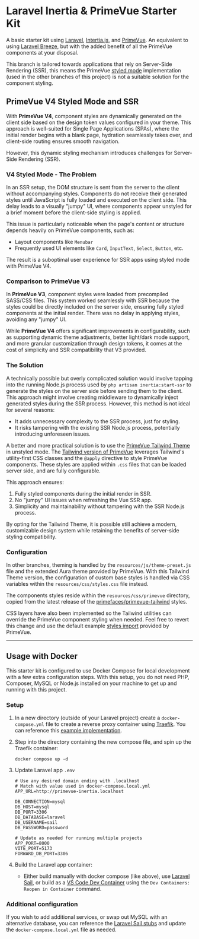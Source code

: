 # Laravel Inertia & PrimeVue Starter Kit

A basic starter kit using [Laravel](https://laravel.com/docs/master), [Intertia.js](https://inertiajs.com/), and [PrimeVue](https://primevue.org/). An equivalent to using [Laravel Breeze](https://laravel.com/docs/master/starter-kits#laravel-breeze), but with the added benefit of all the PrimeVue components at your disposal.

This branch is tailored towards applications that rely on Server-Side Rendering (SSR), this means the PrimeVue [styled mode](https://primevue.org/theming/styled/) implementation (used in the other branches of this project) is not a suitable solution for the component styling.

## PrimeVue V4 Styled Mode and SSR

With **PrimeVue V4**, component styles are dynamically generated on the client side based on the design token values configured in your theme. This approach is well-suited for Single Page Applications (SPAs), where the initial render begins with a blank page, hydration seamlessly takes over, and client-side routing ensures smooth navigation.

However, this dynamic styling mechanism introduces challenges for Server-Side Rendering (SSR).

### V4 Styled Mode - The Problem

In an SSR setup, the DOM structure is sent from the server to the client without accompanying styles. Components do not receive their generated styles until JavaScript is fully loaded and executed on the client side. This delay leads to a visually "jumpy" UI, where components appear unstyled for a brief moment before the client-side styling is applied.

This issue is particularly noticeable when the page's content or structure depends heavily on PrimeVue components, such as:

-   Layout components like `Menubar`
-   Frequently used UI elements like `Card`, `InputText`, `Select`, `Button`, etc.

The result is a suboptimal user experience for SSR apps using styled mode with PrimeVue V4.

### Comparison to PrimeVue V3

In **PrimeVue V3**, component styles were loaded from precompiled SASS/CSS files. This system worked seamlessly with SSR because the styles could be directly included on the server side, ensuring fully styled components at the initial render. There was no delay in applying styles, avoiding any "jumpy" UI.

While **PrimeVue V4** offers significant improvements in configurability, such as supporting dynamic theme adjustments, better light/dark mode support, and more granular customization through design tokens, it comes at the cost of simplicity and SSR compatibility that V3 provided.

### The Solution

A technically possible but overly complicated solution would involve tapping into the running Node.js process used by `php artisan inertia:start-ssr` to generate the styles on the server side before sending them to the client. This approach might involve creating middleware to dynamically inject generated styles during the SSR process. However, this method is not ideal for several reasons:

-   It adds unnecessary complexity to the SSR process, just for styling.
-   It risks tampering with the existing SSR Node.js process, potentially introducing unforeseen issues.

A better and more practical solution is to use the [PrimeVue Tailwind Theme](https://primevue.org/tailwind/#tailwind-theme) in unstyled mode. The [Tailwind version of PrimeVue](https://tailwind.primevue.org/) leverages Tailwind's utility-first CSS classes and the `@apply` directive to style PrimeVue components. These styles are applied within `.css` files that can be loaded server side, and are fully configurable.

This approach ensures:

1. Fully styled components during the initial render in SSR.
2. No "jumpy" UI issues when refreshing the Vue SSR app.
3. Simplicity and maintainability without tampering with the SSR Node.js process.

By opting for the Tailwind Theme, it is possible still achieve a modern, customizable design system while retaining the benefits of server-side styling compatibility.

### Configuration
In other branches, theming is handled by the `resources/js/theme-preset.js` file and the extended Aura theme provided by PrimeVue. With this Tailwind Theme version, the configuration of custom base styles is handled via CSS variables within the `resources/css/styles.css` file instead.

The components styles reside within the `resources/css/primevue` directory, copied from the latest release of the [primefaces/primevue-tailwind](https://github.com/primefaces/primevue-tailwind/releases) styles. 

CSS layers have also been implemented so the Tailwind utilities can override the PrimeVue component styling when needed. Feel free to revert this change and use the default example [styles import](https://tailwind.primevue.org/vite/#importstyles) provided by PrimeVue.

---

## Usage with Docker

This starter kit is configured to use Docker Compose for local development with a few extra configuration steps. With this setup, you do not need PHP, Composer, MySQL or Node.js installed on your machine to get up and running with this project.

### Setup

1. In a new directory (outside of your Laravel project) create a `docker-compose.yml` file to create a reverse proxy container using [Traefik](https://doc.traefik.io/traefik/getting-started/quick-start/). You can reference this [example implementation](https://github.com/connorabbas/traefik-docker-compose/blob/master/docker-compose.yml).

2. Step into the directory containing the new compose file, and spin up the Traefik container:
    ```
    docker compose up -d
    ```
3. Update Laravel app `.env`

    ```env
    # Use any desired domain ending with .localhost
    # Match with value used in docker-compose.local.yml
    APP_URL=http://primevue-inertia.localhost

    DB_CONNECTION=mysql
    DB_HOST=mysql
    DB_PORT=3306
    DB_DATABASE=laravel
    DB_USERNAME=sail
    DB_PASSWORD=password

    # Update as needed for running multiple projects
    APP_PORT=8000
    VITE_PORT=5173
    FORWARD_DB_PORT=3306
    ```

4. Build the Laravel app container:
    - Either build manually with docker compose (like above), use [Laravel Sail](https://laravel.com/docs/master/sail), or build as a [VS Code Dev Container](https://code.visualstudio.com/docs/devcontainers/tutorial) using the `Dev Containers: Reopen in Container` command.

### Additional configuration

If you wish to add additional services, or swap out MySQL with an alternative database, you can reference the [Laravel Sail stubs](https://github.com/laravel/sail/tree/1.x/stubs) and update the `docker-compose.local.yml` file as needed.
